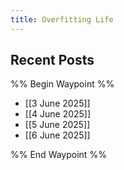 ```yaml
---
title: Overfitting Life
---
```

## Recent Posts 

%% Begin Waypoint %%
- [[3 June 2025]]
- [[4 June 2025]]
- [[5 June 2025]]
- [[6 June 2025]]

%% End Waypoint %%


